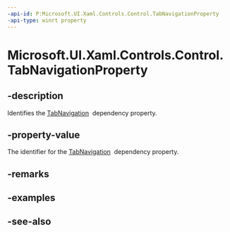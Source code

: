 ```yaml
---
-api-id: P:Microsoft.UI.Xaml.Controls.Control.TabNavigationProperty
-api-type: winrt property
---
```


<!-- Property syntax
public Windows.UI.Xaml.DependencyProperty TabNavigationProperty { get; }
-->

# Microsoft.UI.Xaml.Controls.Control.TabNavigationProperty

## -description
Identifies the [TabNavigation](control_tabnavigation.md)  dependency property.

## -property-value
The identifier for the [TabNavigation](control_tabnavigation.md)  dependency property.

## -remarks

## -examples

## -see-also
